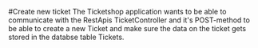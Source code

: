 #Create new ticket
The Ticketshop application wants to be able to communicate with
the RestApis TicketController and it's POST-method to be able to
create a new Ticket and make sure the data on the ticket gets 
stored in the databse table Tickets.